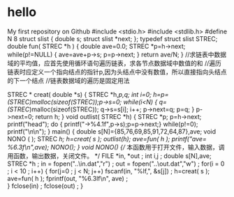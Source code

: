 # hello
My first repository on Github
#include <stdio.h>
#include <stdlib.h>
#define   N   8
struct  slist
{  double   s;
   struct slist  *next;
};
typedef  struct slist  STREC;
double  fun( STREC *h  )
{
   double ave=0.0;
   STREC *p=h->next;
   while(p!=NULL)
   {
   	ave=ave+p->s;
   	p=p->next;
   }
   return ave/N;
}
//求链表中数据域的平均值，应首先使用循环语句遍历链表，求各节点数据域中数值的和
//遍历链表时应定义一个指向结点的指针p,因为头结点中没有数值，所以直接指向头结点的下一个结点
 //链表数据域的遍历是固定用法 

STREC * creat( double *s)
{ STREC  *h,*p,*q;   int  i=0;
  h=p=(STREC*)malloc(sizeof(STREC));p->s=0;
  while(i<N)
  { q=(STREC*)malloc(sizeof(STREC));
    q->s=s[i]; i++;  p->next=q; p=q;
  }
  p->next=0;
  return  h;
}
void outlist( STREC *h)
{ STREC *p;
  p=h->next; printf("head");
  do
  { printf("->%4.1f",p->s);p=p->next;}
  while(p!=0);
  printf("\n\n");
}
main()
{  double  s[N]={85,76,69,85,91,72,64,87},ave;
   void NONO (  );
   STREC  *h;
   h=creat( s );   outlist(h);
   ave=fun( h );
   printf("ave= %6.3f\n",ave);
   NONO();
}
void NONO()
{/* 本函数用于打开文件，输入数据，调用函数，输出数据，关闭文件。 */
  FILE *in, *out ;
  int i,j ; double  s[N],ave;
  STREC *h ;
  in = fopen("..\\in.dat","r") ;
  out = fopen("..\\out.dat","w") ;
  for(i = 0 ; i < 10 ; i++) {
    for(j=0 ; j < N; j++) fscanf(in, "%lf,", &s[j]) ;
    h=creat( s );
    ave=fun( h );
    fprintf(out, "%6.3lf\n", ave) ;    
  }
  fclose(in) ;
  fclose(out) ;
}
